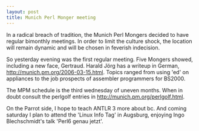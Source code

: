 ```yaml
---
layout: post
title: Munich Perl Monger meeting
---
```


In a radical breach of tradition, the Munich Perl Mongers decided to have regular bimonthly meetings. In order to limit the culture shock, the location will remain dynamic and will be chosen in feverish indecision.

So yesterday evening was the first regular meeting.
Five Mongers showed, including a new face, Gertraud.
Harald J&#246;rg has a writeup in German, <a href="http://munich.pm.org/2006-03-15.html" rel="nofollow">http://munich.pm.org/2006-03-15.html</a>. Topics ranged from using 'ed' on appliances to the job prospects of assembler programmers for BS2000.

The MPM schedule is the third wednesday of uneven months. When in doubt consult the perlgolf entries in <a href="http://munich.pm.org/perlgolf.html" rel="nofollow">http://munich.pm.org/perlgolf.html</a>.

On the Parrot side, I hope to teach ANTLR 3 more about bc. And coming saturday I plan to attend the
'Linux Info Tag' in Augsburg, enjoying Ingo Blechschmidt's talk 'Perl6 genau jetzt'.

